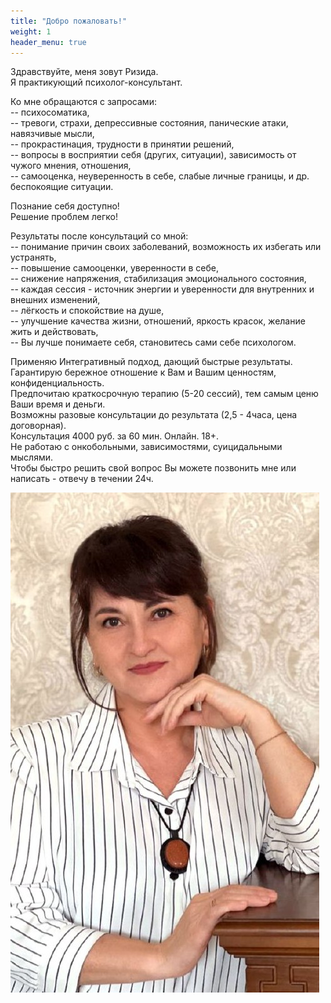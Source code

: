 ```yaml
---
title: "Добро пожаловать!"
weight: 1
header_menu: true
---
```

Здравствуйте, меня зовут Ризида.\
Я практикующий психолог-консультант.

Ко мне обращаются с запросами:\
-- психосоматика,\
-- тревоги, страхи, депрессивные состояния, панические атаки, навязчивые мысли,\
-- прокрастинация, трудности в принятии решений,\
-- вопросы в восприятии себя (других, ситуации), зависимость от чужого мнения, отношения,\
-- самооценка, неуверенность в себе, слабые личные границы, и др. беспокоящие  ситуации.

Познание себя доступно!\
Решение проблем легко!

Результаты после консультаций со мной:\
-- понимание причин своих заболеваний, возможность их избегать или устранять,\
-- повышение самооценки, уверенности в себе,\
-- снижение напряжения, стабилизация эмоционального состояния,\
-- каждая сессия - источник энергии и уверенности для внутренних и внешних изменений,\
-- лёгкость и спокойствие на душе,\
-- улучшение  качества жизни, отношений, яркость красок, желание жить и действовать,\
-- Вы лучше понимаете себя, становитесь сами себе психологом.

Применяю Интегративный подход, дающий быстрые результаты.\
Гарантирую бережное отношение к Вам и Вашим ценностям, конфиденциальность.\
Предпочитаю краткосрочную терапию (5-20 сессий), тем самым ценю Ваши время и деньги.\
Возможны разовые консультации до результата (2,5 - 4часа, цена договорная).\
Консультация 4000 руб. за 60 мин. Онлайн. 18+.\
Не работаю с онкобольными, зависимостями, суицидальными мыслями.\
Чтобы быстро решить свой вопрос Вы можете позвонить мне или написать - отвечу в течении 24ч.

![Ризида](images/photo.jpg)